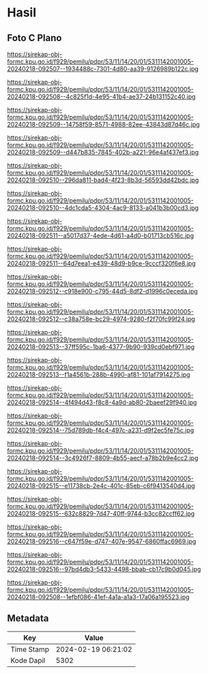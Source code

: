 # Hasil

## Foto C Plano

https://sirekap-obj-formc.kpu.go.id/f929/pemilu/pdpr/53/11/14/20/01/5311142001005-20240218-092507--1934488c-7301-4d80-aa39-9126989b122c.jpg

https://sirekap-obj-formc.kpu.go.id/f929/pemilu/pdpr/53/11/14/20/01/5311142001005-20240218-092508--4c825f1d-4e95-41b4-ae37-24b131152c40.jpg

https://sirekap-obj-formc.kpu.go.id/f929/pemilu/pdpr/53/11/14/20/01/5311142001005-20240218-092509--14758f59-8571-4988-82ee-43843d87d46c.jpg

https://sirekap-obj-formc.kpu.go.id/f929/pemilu/pdpr/53/11/14/20/01/5311142001005-20240218-092509--d447b835-7845-402b-a221-96e4af437ef3.jpg

https://sirekap-obj-formc.kpu.go.id/f929/pemilu/pdpr/53/11/14/20/01/5311142001005-20240218-092510--296da811-bad4-4f23-8b3d-56593dd42bdc.jpg

https://sirekap-obj-formc.kpu.go.id/f929/pemilu/pdpr/53/11/14/20/01/5311142001005-20240218-092510--4dc1cda5-4304-4ac9-8133-a041b3b00cd3.jpg

https://sirekap-obj-formc.kpu.go.id/f929/pemilu/pdpr/53/11/14/20/01/5311142001005-20240218-092511--a5017d37-4ede-4d61-a4d0-b01713cb516c.jpg

https://sirekap-obj-formc.kpu.go.id/f929/pemilu/pdpr/53/11/14/20/01/5311142001005-20240218-092511--64d7eea1-e439-48d9-b9ce-9cccf320f6e8.jpg

https://sirekap-obj-formc.kpu.go.id/f929/pemilu/pdpr/53/11/14/20/01/5311142001005-20240218-092512--c918e900-c795-44d5-8df2-d1996c0eceda.jpg

https://sirekap-obj-formc.kpu.go.id/f929/pemilu/pdpr/53/11/14/20/01/5311142001005-20240218-092512--c38a758e-bc29-4974-9280-f2f70fc99f24.jpg

https://sirekap-obj-formc.kpu.go.id/f929/pemilu/pdpr/53/11/14/20/01/5311142001005-20240218-092513--37ff595c-1ba6-4377-9b90-939cd0ebf971.jpg

https://sirekap-obj-formc.kpu.go.id/f929/pemilu/pdpr/53/11/14/20/01/5311142001005-20240218-092513--f1a4561b-288b-4990-af81-101af7914275.jpg

https://sirekap-obj-formc.kpu.go.id/f929/pemilu/pdpr/53/11/14/20/01/5311142001005-20240218-092514--4f494d43-f8c8-4a9d-ab80-2baeef29f940.jpg

https://sirekap-obj-formc.kpu.go.id/f929/pemilu/pdpr/53/11/14/20/01/5311142001005-20240218-092514--75d789db-f4c4-497c-a231-d9f2ec5fe75c.jpg

https://sirekap-obj-formc.kpu.go.id/f929/pemilu/pdpr/53/11/14/20/01/5311142001005-20240218-092514--3c4926f7-8809-4b55-aecf-a78b2b9e4cc2.jpg

https://sirekap-obj-formc.kpu.go.id/f929/pemilu/pdpr/53/11/14/20/01/5311142001005-20240218-092515--e11738cb-2e4c-401c-85eb-c6f9413540d4.jpg

https://sirekap-obj-formc.kpu.go.id/f929/pemilu/pdpr/53/11/14/20/01/5311142001005-20240218-092515--632c8829-7d47-40ff-9744-b3cc82ccff62.jpg

https://sirekap-obj-formc.kpu.go.id/f929/pemilu/pdpr/53/11/14/20/01/5311142001005-20240218-092516--c647f59e-d747-407e-9547-6860ffac6969.jpg

https://sirekap-obj-formc.kpu.go.id/f929/pemilu/pdpr/53/11/14/20/01/5311142001005-20240218-092516--97bd4db3-5433-4498-bbab-cb17c9b0d045.jpg

https://sirekap-obj-formc.kpu.go.id/f929/pemilu/pdpr/53/11/14/20/01/5311142001005-20240218-092508--1efbf086-41ef-4a1a-a1a3-17a06a195523.jpg


## Metadata

| Key        | Value               |
| ---------- | ------------------- |
| Time Stamp | 2024-02-19 06:21:02 |
| Kode Dapil | 5302                |



